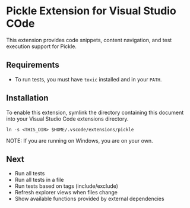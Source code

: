 # Pickle Extension for Visual Studio COde

This extension provides code snippets, content navigation, and test execution support for Pickle.

## Requirements

* To run tests, you must have `toxic` installed and in your `PATH`.

## Installation

To enable this extension, symlink the directory containing this document into your Visual Studio Code extensions directory.

```
ln -s <THIS_DIR> $HOME/.vscode/extensions/pickle
```

NOTE: If you are running on Windows, you are on your own.

## Next

* Run all tests
* Run all tests in a file
* Run tests based on tags (include/exclude)
* Refresh explorer views when files change
* Show available functions provided by external dependencies


